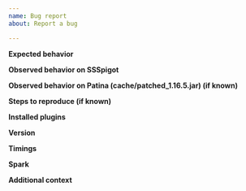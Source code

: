 ```yaml
---
name: Bug report
about: Report a bug

---
```


**Expected behavior**
<!-- Tell us what behavior is expected --> 

**Observed behavior on SSSpigot**
<!-- Tell us what is happening on SSSpigot -->

**Observed behavior on Patina (cache/patched_1.16.5.jar) (if known)**
<!-- Tell us what is happening on Patina -->

**Steps to reproduce (if known)**
<!-- Tell us how did you make this happen
     details are always useful -->

**Installed plugins**
<!-- Give us a screenshot of your /plugins -->

**Version**
<!-- This can be seen by the output of /version . Just screenshot or copy that and give it to us -->

**Timings**
<!-- (Optional) Please run a timings report and paste the link here. This helps us track down the problem easier and much quicker -->

**Spark**
<!-- (Optional) Please run a spark report and paste the link here. This helps us track down the problem easier and much quicker -->

**Additional context**
<!-- Anything other you want us to know -->
